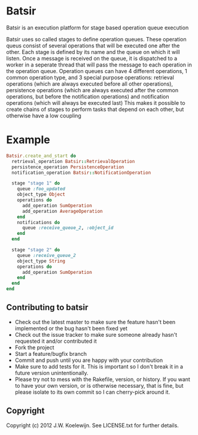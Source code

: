 # Batsir
Batsir is an execution platform for stage based operation queue execution

Batsir uses so called stages to define operation queues. These operation queus
consist of several operations that will be executed one after the other. Each stage
is defined by its name and the queue on which it will listen. Once a message is received
on the queue, it is dispatched to a worker in a seperate thread that will pass the message
to each operation in the operation queue.
Operation queues can have 4 different operations, 1 common operation type, and 3 special 
purpose operations: retrieval operations (which are always executed before all other operations),
persistence operations (which are always executed after the common operations, but before the
notification operations) and notification operations (which will always be executed last)
This makes it possible to create chains of stages to perform tasks that depend on each
other, but otherwise have a low coupling

# Example

```ruby
Batsir.create_and_start do
  retrieval_operation Batsir::RetrievalOperation
  persistence_operation PersistenceOperation
  notification_operation Batsir::NotificationOperation

  stage "stage 1" do
    queue :foo_updated
    object_type Object
    operations do
      add_operation SumOperation
      add_operation AverageOperation
    end
    notifications do
      queue :receive_queue_2, :object_id
    end
  end

  stage "stage 2" do
    queue :receive_queue_2
    object_type String
    operations do
      add_operation SumOperation
    end
  end
end
```

## Contributing to batsir
 
* Check out the latest master to make sure the feature hasn't been implemented or the bug hasn't been fixed yet
* Check out the issue tracker to make sure someone already hasn't requested it and/or contributed it
* Fork the project
* Start a feature/bugfix branch
* Commit and push until you are happy with your contribution
* Make sure to add tests for it. This is important so I don't break it in a future version unintentionally.
* Please try not to mess with the Rakefile, version, or history. If you want to have your own version, or is otherwise necessary, that is fine, but please isolate to its own commit so I can cherry-pick around it.

## Copyright

Copyright (c) 2012 J.W. Koelewijn. See LICENSE.txt for
further details.


